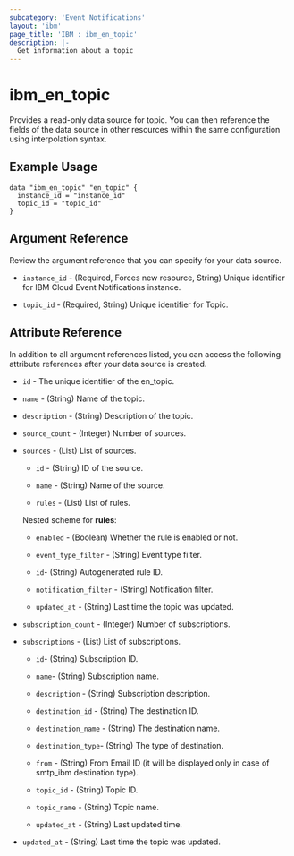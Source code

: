 ```yaml
---
subcategory: 'Event Notifications'
layout: 'ibm'
page_title: 'IBM : ibm_en_topic'
description: |-
  Get information about a topic
---
```


# ibm_en_topic

Provides a read-only data source for topic. You can then reference the fields of the data source in other resources within the same configuration using interpolation syntax.

## Example Usage

```hcl
data "ibm_en_topic" "en_topic" {
  instance_id = "instance_id"
  topic_id = "topic_id"
}
```

## Argument Reference

Review the argument reference that you can specify for your data source.

- `instance_id` - (Required, Forces new resource, String) Unique identifier for IBM Cloud Event Notifications instance.

- `topic_id` - (Required, String) Unique identifier for Topic.

## Attribute Reference

In addition to all argument references listed, you can access the following attribute references after your data source is created.

- `id` - The unique identifier of the en_topic.

- `name` - (String) Name of the topic.

- `description` - (String) Description of the topic.

- `source_count` - (Integer) Number of sources.

- `sources` - (List) List of sources.

  - `id` - (String) ID of the source.

  - `name` - (String) Name of the source.

  - `rules` - (List) List of rules.

  Nested scheme for **rules**:

  - `enabled` - (Boolean) Whether the rule is enabled or not.
  - `event_type_filter` - (String) Event type filter.

  - `id`- (String) Autogenerated rule ID.

  - `notification_filter` - (String) Notification filter.

  - `updated_at` - (String) Last time the topic was updated.

- `subscription_count` - (Integer) Number of subscriptions.

- `subscriptions` - (List) List of subscriptions.

  - `id`- (String) Subscription ID.

  - `name`- (String) Subscription name.

  - `description` - (String) Subscription description.

  - `destination_id` - (String) The destination ID.

  - `destination_name` - (String) The destination name.

  - `destination_type`- (String) The type of destination.

  - `from` - (String) From Email ID (it will be displayed only in case of smtp_ibm destination type).

  - `topic_id` - (String) Topic ID.

  - `topic_name` - (String) Topic name.

  - `updated_at` - (String) Last updated time.

- `updated_at` - (String) Last time the topic was updated.
